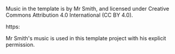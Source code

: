 Music in the template is by Mr Smith, and licensed under Creative Commons
Attribution 4.0 International (CC BY 4.0).

https:

Mr Smith's music is used in this template project with his explicit permission.

